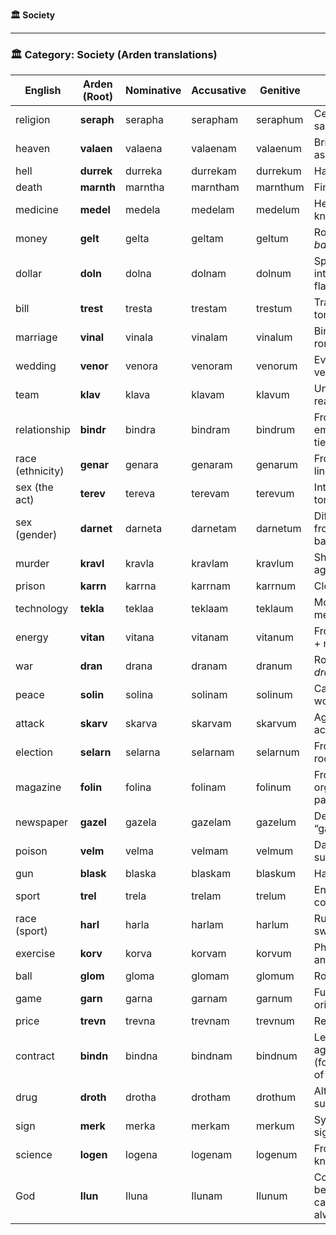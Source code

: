 **🏛 Society** 

---

### **🏛 Category: Society (Arden translations)**

| English | Arden (Root) | Nominative | Accusative | Genitive | Notes |
| ----- | ----- | ----- | ----- | ----- | ----- |
| religion | **seraph** | serapha | serapham | seraphum | Celestial, sacred tone |
| heaven | **valaen** | valaena | valaenam | valaenum | Bright, aspirational |
| hell | **durrek** | durreka | durrekam | durrekum | Harsh, infernal |
| death | **marnth** | marntha | marntham | marnthum | Final, solemn |
| medicine | **medel** | medela | medelam | medelum | Healing knowledge |
| money | **gelt** | gelta | geltam | geltum | Rooted in earlier *bank* word |
| dollar | **doln** | dolna | dolnam | dolnum | Specific unit, international flavor |
| bill | **trest** | tresta | trestam | trestum | Transactional tone |
| marriage | **vinal** | vinala | vinalam | vinalum | Binding, romantic root |
| wedding | **venor** | venora | venoram | venorum | Event-focused version of *vinal* |
| team | **klav** | klava | klavam | klavum | Unit, action-ready feel |
| relationship | **bindr** | bindra | bindram | bindrum | From "bind", emotional/social tie |
| race (ethnicity) | **genar** | genara | genaram | genarum | From “gene,” lineage feel |
| sex (the act) | **terev** | tereva | terevam | terevum | Intimate, private tone |
| sex (gender) | **darnet** | darneta | darnetam | darnetum | Differentiated from action-based term |
| murder | **kravl** | kravla | kravlam | kravlum | Sharp, aggressive |
| prison | **karrn** | karrna | karrnam | karrnum | Closed and cold |
| technology | **tekla** | teklaa | teklaam | teklaum | Modern and mechanical |
| energy | **vitan** | vitana | vitanam | vitanum | From vita (life) \+ motion |
| war | **dran** | drana | dranam | dranum | Rooted in *dramn* (army) |
| peace | **solin** | solina | solinam | solinum | Calm, sunny word |
| attack | **skarv** | skarva | skarvam | skarvum | Aggressive, action-heavy |
| election | **selarn** | selarna | selarnam | selarnum | From “select” root |
| magazine | **folin** | folina | folinam | folinum | From *folio*, organized pages |
| newspaper | **gazel** | gazela | gazelam | gazelum | Derived from “gazette” |
| poison | **velm** | velma | velmam | velmum | Dangerous, subtle sound |
| gun | **blask** | blaska | blaskam | blaskum | Hard and loud |
| sport | **trel** | trela | trelam | trelum | Energetic, competitive |
| race (sport) | **harl** | harla | harlam | harlum | Running-based, swift |
| exercise | **korv** | korva | korvam | korvum | Physical motion and discipline |
| ball | **glom** | gloma | glomam | glomum | Round, playful |
| game | **garn** | garna | garnam | garnum | Fun, contest-oriented |
| price | **trevn** | trevna | trevnam | trevnum | Related to value |
| contract | **bindn** | bindna | bindnam | bindnum | Legal agreement (formal version of *bindr*) |
| drug | **droth** | drotha | drotham | drothum | Altering substance |
| sign | **merk** | merka | merkam | merkum | Symbol or signal |
| science | **logen** | logena | logenam | logenum | From “logos,” knowledge |
| God | **Ilun** | Iluna | Ilunam | Ilunum | Core divine being, capitalized always |

